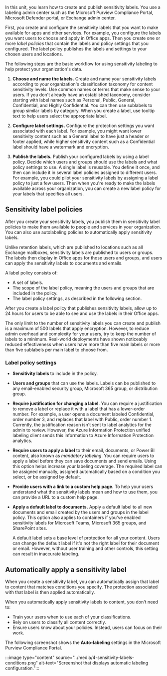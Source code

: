 In this unit, you learn how to create and publish sensitivity labels. You use a labeling admin center such as the Microsoft Purview Compliance Portal, Microsoft Defender portal, or Exchange admin center.

First, you create and configure the sensitivity labels that you want to make available for apps and other services. For example, you configure the labels you want users to choose and apply in Office apps. Then you create one or more *label policies* that contain the labels and policy settings that you configured. The label policy publishes the labels and settings to your chosen users and locations.

The following steps are the basic workflow for using sensitivity labeling to help protect your organization's data.

1. **Choose and name the labels.** Create and name your sensitivity labels according to your organization's classification taxonomy for content sensitivity levels. Use common names or terms that make sense to your users. If you don't already have an established taxonomy, consider starting with label names such as Personal, Public, General, Confidential, and Highly Confidential. You can then use sublabels to group similar labels by category. When you create a label, use tooltip text to help users select the appropriate label.

1. **Configure label settings.** Configure the protection settings you want associated with each label. For example, you might want lower sensitivity content such as a General label to have just a header or footer applied, while higher sensitivity content such as a Confidential label should have a watermark and encryption.

1. **Publish the labels.** Publish your configured labels by using a label policy. Decide which users and groups should use the labels and what policy settings to use. A single label is reusable. You define it once, and then can include it in several label policies assigned to different users. For example, you could pilot your sensitivity labels by assigning a label policy to just a few users. Then when you're ready to make the labels available across your organization, you can create a new label policy for your labels that specifies all users.

## Sensitivity label policies

After you create your sensitivity labels, you publish them in sensitivity label policies to make them available to people and services in your organization. You can also use autolabeling policies to automatically apply sensitivity labels.

Unlike retention labels, which are published to locations such as all Exchange mailboxes, sensitivity labels are published to users or groups. The labels then display in Office apps for those users and groups, and users can apply the sensitivity labels to documents and emails.

A label policy consists of:

- A set of labels.
- The scope of the label policy, meaning the users and groups that are included in the policy.
- The label policy settings, as described in the following section.

After you create a label policy that publishes sensitivity labels, allow up to 24 hours for users to be able to see and use the labels in their Office apps.

The only limit to the number of sensitivity labels you can create and publish is a maximum of 500 labels that apply encryption. However, to reduce admin overhead and complexity for your users, try to keep the number of labels to a minimum. Real-world deployments have shown noticeably reduced effectiveness when users have more than five main labels or more than five sublabels per main label to choose from.

### Label policy settings

- **Sensitivity labels** to include in the policy.

- **Users and groups** that can use the labels. Labels can be published to any email-enabled security group, Microsoft 365 group, or distribution group.

- **Require justification for changing a label.** You can require a justification to remove a label or replace it with a label that has a lower-order number. For example, a user opens a document labeled Confidential, order number 3, and replaces that label with Public, order number 1. Currently, the justification reason isn't sent to label analytics for the admin to review. However, the Azure Information Protection unified labeling client sends this information to Azure Information Protection analytics.

- **Require users to apply a label** to their email, documents, or Power BI content, also known as *mandatory labeling*. You can require users to apply a label before they can save documents and send emails. Using this option helps increase your labeling coverage. The required label can be assigned manually, assigned automatically based on a condition you select, or be assigned by default.

- **Provide users with a link to a custom help page.** To help your users understand what the sensitivity labels mean and how to use them, you can provide a URL to a custom help page.

- **Apply a default label to documents.** Apply a default label to all new documents and email created by the users and groups in the label policy. This option also applies to containers if you've enabled sensitivity labels for Microsoft Teams, Microsoft 365 groups, and SharePoint sites.

  A default label sets a base level of protection for all your content. Users can change the default label if it's not the right label for their document or email. However, without user training and other controls, this setting can result in inaccurate labeling.

## Automatically apply a sensitivity label

When you create a sensitivity label, you can automatically assign that label to content that matches conditions you specify. The protection associated with that label is then applied automatically.

When you automatically apply sensitivity labels to content, you don't need to:

- Train your users when to use each of your classifications.
- Rely on users to classify all content correctly.
- Ensure users know about your policies. Instead, users can focus on their work.

The following screenshot shows the **Auto-labeling** settings in the Microsoft Purview Compliance Portal.

:::image type="content" source="../media/4-sensitivity-labels-conditions.png" alt-text="Screenshot that displays automatic labeling configuration.":::

